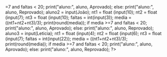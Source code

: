 <?php
aluno1 = input(Melissa);
nt1 = float (input(8);
nt2 = float (input(7);
nt3 = float (input(10);
faltas = int(input(12));
media = ((nt1+nt2+nt3)/3);
print(round(media));
if media >=7 and faltas < 20;
  print("aluno:", aluno, Aprovado);
else:
  print("aluno:", aluno, Reprovado);

aluno2 = input(João);
nt1 = float (input(10);
nt2 = float (input(7);
nt3 = float (input(10);
faltas = int(input(3));
media = ((nt1+nt2+nt3)/3);
print(round(media));
if media >=7 and faltas < 20;
  print("aluno:", aluno, Aprovado);
else:
  print("aluno:", aluno, Reprovado);

aluno3 = input(Leticia);
nt1 = float (input(4);
nt2 = float (input(6);
nt3 = float (input(7);
faltas = int(input(22));
media = ((nt1+nt2+nt3)/3);
print(round(media));
if media >=7 and faltas < 20;
  print("aluno:", aluno, Aprovado);
else:
  print("aluno:", aluno, Reprovado);


?>
